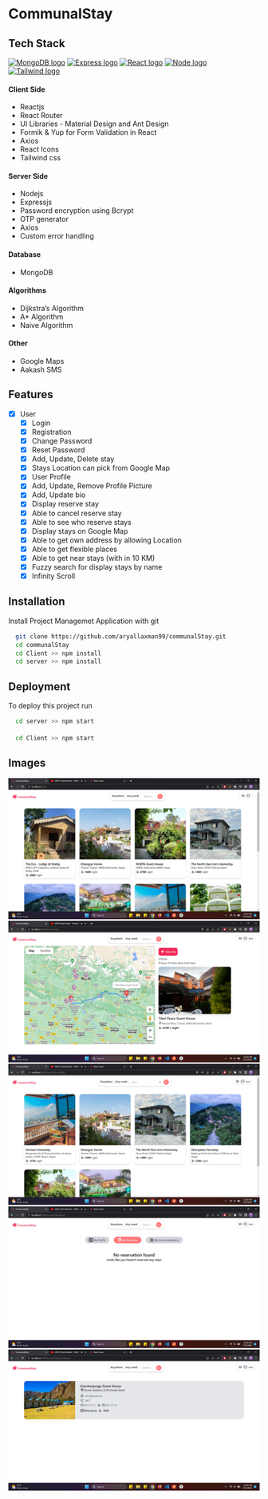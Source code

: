 
# CommunalStay 

## Tech Stack
[![MongoDB logo](https://skillicons.dev/icons?i=mongodb&perline=1)](https://mongodb.com/)
[![Express logo](https://skillicons.dev/icons?i=expressjs&perline=1)](https://expressjs.com/)
[![React logo](https://skillicons.dev/icons?i=react&perline=1)](https://reactjs.org/)
[![Node logo](https://skillicons.dev/icons?i=nodejs&perline=1)](https://nodejs.org/en/)
[![Tailwind logo](https://skillicons.dev/icons?i=tailwind&perline=1)](https://tailwindcss.com/)

#### Client Side 
* Reactjs
* React Router
* UI Libraries - Material Design and Ant Design
* Formik & Yup for Form Validation in React
* Axios
* React Icons
* Tailwind css

#### Server Side
* Nodejs
* Expressjs
* Password encryption using Bcrypt
* OTP generator
* Axios
* Custom error handling

#### Database 
* MongoDB 

#### Algorithms
* Dijkstra’s Algorithm
* A* Algorithm
* Naive Algorithm

#### Other 
* Google Maps
* Aakash SMS


## Features
- [x] User
  - [x]  Login
  - [x]  Registration
  - [x]  Change Password
  - [x]  Reset Password
  - [x]  Add, Update, Delete stay
  - [x]  Stays Location can pick from Google Map
  - [x]  User Profile
  - [x]  Add, Update, Remove Profile Picture
  - [x]  Add, Update bio
  - [x]  Display reserve stay
  - [x]  Able to cancel reserve stay
  - [x]  Able to see who reserve stays
  - [x]  Display stays on Google Map
  - [x]  Able to get own address by allowing Location
  - [x]  Able to get flexible places 
  - [x]  Able to get near stays (with in 10 KM)
  - [x]  Fuzzy search for display stays by name
  - [x]  Infinity Scroll 

## Installation
Install  Project Managemet Application with git

```bash
  git clone https://github.com/aryallaxman99/communalStay.git
  cd communalStay
  cd Client >> npm install
  cd server >> npm install
```
## Deployment

To deploy this project run
  
```bash
  cd server >> npm start

  cd Client >> npm start
```

## Images
![Home Page](https://github.com/aryallaxman99/communalStay/blob/main/imagesForReadMeFile/Screenshot%202023-07-22%20223737.png?raw=true)
![Anywhere Page](https://github.com/aryallaxman99/communalStay/blob/main/imagesForReadMeFile/Screenshot%202023-07-22%20225252.png?raw=true)
![Fuzzy Search By Name](https://github.com/aryallaxman99/communalStay/blob/main/imagesForReadMeFile/Screenshot%202023-07-22%20223852.png?raw=true)
![Reservation Page](https://github.com/aryallaxman99/communalStay/blob/main/imagesForReadMeFile/Screenshot%202023-07-22%20223919.png?raw=true)
![Booking Stays](https://github.com/aryallaxman99/communalStay/blob/main/imagesForReadMeFile/Screenshot%202023-07-22%20223937.png?raw=true)




